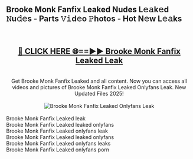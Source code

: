 <h2>Brooke Monk Fanfix Leaked Nudes L𝚎𝚊k𝚎d 𝙽u𝚍𝚎s - Parts 𝚅𝚒d𝚎o 𝙿hotos - Hot N𝚎w L𝚎𝚊ks</h2>
<br>
<div align="center">
<h2><a href="https://213.232.235.80/live/video.php?q=brooke-monk-fanfix-leaked" rel="nofollow">🔴 CLICK HERE 🌐==►► Brooke Monk Fanfix Leaked Leak</a></h2>
<br>
Get Brooke Monk Fanfix Leaked and all content. Now you can access all videos and pictures of Brooke Monk Fanfix Leaked Onlyfans Leak. New Updated Files 2025!
<br>
<br>
<a href="https://213.232.235.80/live/video.php?q=brooke-monk-fanfix-leaked" rel="nofollow" data-target="animated-image.originalLink"><img src="https://i.imgur.com/1EjSzPs.png" alt="Brooke Monk Fanfix Leaked Onlyfans Leak" style="max-width: 100%; display: inline-block;" data-target="animated-image.originalImage"></a>
</div>
<br>
Brooke Monk Fanfix Leaked leak<br>
Brooke Monk Fanfix Leaked leaked onlyfans<br>
Brooke Monk Fanfix Leaked onlyfans leak<br>
Brooke Monk Fanfix Leaked leaked onlyfans<br>
Brooke Monk Fanfix Leaked onlyfans leaks<br>
Brooke Monk Fanfix Leaked onlyfans porn
